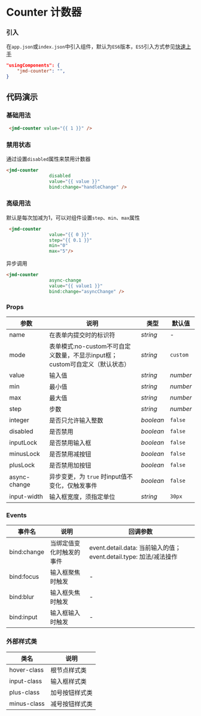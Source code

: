 # Counter 计数器

### 引入

在`app.json`或`index.json`中引入组件，默认为`ES6`版本，`ES5`引入方式参见[快速上手](#/quickstart)

```json
"usingComponents": {
    "jmd-counter": "",
}
```

## 代码演示

### 基础用法

```html
 <jmd-counter value="{{ 1 }}" />
```

### 禁用状态

通过设置`disabled`属性来禁用计数器

```html
<jmd-counter
                disabled
                value="{{ value }}"
                bind:change="handleChange" />
```

### 高级用法

默认是每次加减为1，可以对组件设置`step`、`min`、`max`属性

```html
 <jmd-counter
                value="{{ 0 }}"
                step="{{ 0.1 }}"
                min="0"
                max="5"/>
```
异步调用

```html
<jmd-counter
                async-change
                value="{{ value1 }}"
                bind:change="asyncChange" />
```
### Props

| 参数 | 说明 | 类型 | 默认值 |
|-----------|-----------|-----------|-------------|
| name | 在表单内提交时的标识符 | *string* | - |
| mode | 表单模式:no-custom不可自定义数量，不显示input框；custom可自定义（默认状态） | *string* | `custom` |
| value | 输入值 | *string* | *number* | 最小值 |
| min | 最小值 | *string* | *number* | `1` |
| max | 最大值 | *string* | *number* | - |
| step | 步数 | *string* | *number* | `1` |
| integer | 是否只允许输入整数 | *boolean* | `false` |
| disabled | 是否禁用 | *boolean* | `false` |
| inputLock | 是否禁用输入框 | *boolean* | `false` |
| minusLock | 是否禁用减按钮 | *boolean* | `false` |
| plusLock | 是否禁用加按钮 | *boolean* | `false` |
| async-change | 异步变更，为 `true` 时input值不变化，仅触发事件 | *boolean* | `false` |
| input-width | 输入框宽度，须指定单位 | *string* | `30px` |

### Events

| 事件名 | 说明 | 回调参数 |
|-----------|-----------|-----------|
| bind:change | 当绑定值变化时触发的事件 | event.detail.data: 当前输入的值；event.detail.type: 加法/减法操作|
| bind:focus | 输入框聚焦时触发 | - |
| bind:blur | 输入框失焦时触发 | - |
| bind:input | 输入框输入时触发 | - |

### 外部样式类

| 类名 | 说明 |
|-----------|-----------|
| hover-class | 根节点样式类 |
| input-class | 输入框样式类 |
| plus-class | 加号按钮样式类 |
| minus-class | 减号按钮样式类 |
